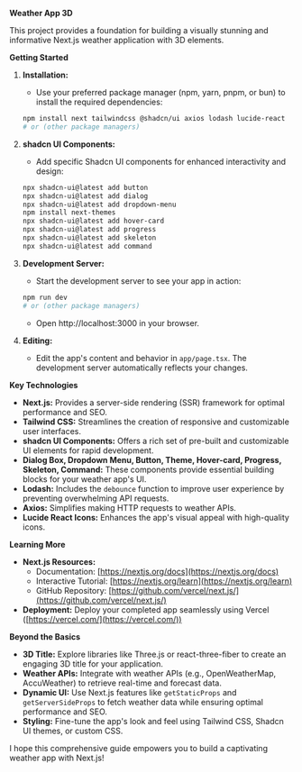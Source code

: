 **Weather App 3D**

This project provides a foundation for building a visually stunning and informative Next.js weather application with 3D elements.

**Getting Started**

1. **Installation:**
   - Use your preferred package manager (npm, yarn, pnpm, or bun) to install the required dependencies:

   ```bash
   npm install next tailwindcss @shadcn/ui axios lodash lucide-react
   # or (other package managers)
   ```

2. **shadcn UI Components:**
   - Add specific Shadcn UI components for enhanced interactivity and design:

   ```bash
   npx shadcn-ui@latest add button
   npx shadcn-ui@latest add dialog
   npx shadcn-ui@latest add dropdown-menu
   npm install next-themes
   npx shadcn-ui@latest add hover-card
   npx shadcn-ui@latest add progress
   npx shadcn-ui@latest add skeleton
   npx shadcn-ui@latest add command
   ```

3. **Development Server:**
   - Start the development server to see your app in action:

   ```bash
   npm run dev
   # or (other package managers)
   ```

   - Open http://localhost:3000 in your browser.

4. **Editing:**
   - Edit the app's content and behavior in `app/page.tsx`. The development server automatically reflects your changes.

**Key Technologies**

- **Next.js:** Provides a server-side rendering (SSR) framework for optimal performance and SEO.
- **Tailwind CSS:** Streamlines the creation of responsive and customizable user interfaces.
- **shadcn UI Components:** Offers a rich set of pre-built and customizable UI elements for rapid development.
- **Dialog Box, Dropdown Menu, Button, Theme, Hover-card, Progress, Skeleton, Command:** These components provide essential building blocks for your weather app's UI.
- **Lodash:** Includes the `debounce` function to improve user experience by preventing overwhelming API requests.
- **Axios:** Simplifies making HTTP requests to weather APIs.
- **Lucide React Icons:** Enhances the app's visual appeal with high-quality icons.

**Learning More**

- **Next.js Resources:**
   - Documentation: [https://nextjs.org/docs](https://nextjs.org/docs)
   - Interactive Tutorial: [https://nextjs.org/learn](https://nextjs.org/learn)
   - GitHub Repository: [https://github.com/vercel/next.js/](https://github.com/vercel/next.js/)
- **Deployment:** Deploy your completed app seamlessly using Vercel ([https://vercel.com/](https://vercel.com/))

**Beyond the Basics**

- **3D Title:** Explore libraries like Three.js or react-three-fiber to create an engaging 3D title for your application.
- **Weather APIs:** Integrate with weather APIs (e.g., OpenWeatherMap, AccuWeather) to retrieve real-time and forecast data.
- **Dynamic UI:** Use Next.js features like `getStaticProps` and `getServerSideProps` to fetch weather data while ensuring optimal performance and SEO.
- **Styling:** Fine-tune the app's look and feel using Tailwind CSS, Shadcn UI themes, or custom CSS.

I hope this comprehensive guide empowers you to build a captivating weather app with Next.js!

